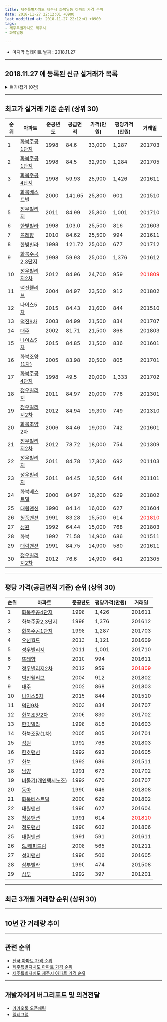 ```yaml
---
title: 제주특별자치도 제주시 화북일동 아파트 가격 순위
date: 2018-11-27 22:12:01 +0900
last_modified_at: 2018-11-27 22:12:01 +0900
tags:
- 제주특별자치도 제주시
- 화북일동

---
```


* 마지막 업데이트 날짜 : 2018.11.27

---

## 2018.11.27 에 등록된 신규 실거래가 목록

<details>
<summary>펴기/접기 (0건)</summary>
<div markdown="1">

|아파트|준공년도|공급면적|가격(만원)|평당가격(만원)|거래일|
|---|---|---|---|---|---|
|없음||||||


</div>
</details>

---

## 최고가 실거래 기준 순위 (상위 30)


|순위|아파트|준공년도|공급면적|가격(만원)|평당가격(만원)|거래일|
|---|---|---|---|---|---|---|
|1|[화북주공1단지](https://search.naver.com/search.naver?query=%EC%A0%9C%EC%A3%BC%ED%8A%B9%EB%B3%84%EC%9E%90%EC%B9%98%EB%8F%84+%EC%A0%9C%EC%A3%BC%EC%8B%9C+%ED%99%94%EB%B6%81%EC%9D%BC%EB%8F%99+%ED%99%94%EB%B6%81%EC%A3%BC%EA%B3%B51%EB%8B%A8%EC%A7%80)|1998|84.6|33,000|1,287|201703|
|2|[화북주공1단지](https://search.naver.com/search.naver?query=%EC%A0%9C%EC%A3%BC%ED%8A%B9%EB%B3%84%EC%9E%90%EC%B9%98%EB%8F%84+%EC%A0%9C%EC%A3%BC%EC%8B%9C+%ED%99%94%EB%B6%81%EC%9D%BC%EB%8F%99+%ED%99%94%EB%B6%81%EC%A3%BC%EA%B3%B51%EB%8B%A8%EC%A7%80)|1998|84.5|32,900|1,284|201705|
|3|[화북주공4단지](https://search.naver.com/search.naver?query=%EC%A0%9C%EC%A3%BC%ED%8A%B9%EB%B3%84%EC%9E%90%EC%B9%98%EB%8F%84+%EC%A0%9C%EC%A3%BC%EC%8B%9C+%ED%99%94%EB%B6%81%EC%9D%BC%EB%8F%99+%ED%99%94%EB%B6%81%EC%A3%BC%EA%B3%B54%EB%8B%A8%EC%A7%80)|1998|59.93|25,900|1,426|201611|
|4|[화북베스트빌](https://search.naver.com/search.naver?query=%EC%A0%9C%EC%A3%BC%ED%8A%B9%EB%B3%84%EC%9E%90%EC%B9%98%EB%8F%84+%EC%A0%9C%EC%A3%BC%EC%8B%9C+%ED%99%94%EB%B6%81%EC%9D%BC%EB%8F%99+%ED%99%94%EB%B6%81%EB%B2%A0%EC%8A%A4%ED%8A%B8%EB%B9%8C)|2000|141.65|25,800|601|201510|
|5|[정우빌리지](https://search.naver.com/search.naver?query=%EC%A0%9C%EC%A3%BC%ED%8A%B9%EB%B3%84%EC%9E%90%EC%B9%98%EB%8F%84+%EC%A0%9C%EC%A3%BC%EC%8B%9C+%ED%99%94%EB%B6%81%EC%9D%BC%EB%8F%99+%EC%A0%95%EC%9A%B0%EB%B9%8C%EB%A6%AC%EC%A7%80)|2011|84.99|25,800|1,001|201710|
|6|[한빛빌라](https://search.naver.com/search.naver?query=%EC%A0%9C%EC%A3%BC%ED%8A%B9%EB%B3%84%EC%9E%90%EC%B9%98%EB%8F%84+%EC%A0%9C%EC%A3%BC%EC%8B%9C+%ED%99%94%EB%B6%81%EC%9D%BC%EB%8F%99+%ED%95%9C%EB%B9%9B%EB%B9%8C%EB%9D%BC)|1998|103.0|25,500|816|201603|
|7|[뜨레향](https://search.naver.com/search.naver?query=%EC%A0%9C%EC%A3%BC%ED%8A%B9%EB%B3%84%EC%9E%90%EC%B9%98%EB%8F%84+%EC%A0%9C%EC%A3%BC%EC%8B%9C+%ED%99%94%EB%B6%81%EC%9D%BC%EB%8F%99+%EB%9C%A8%EB%A0%88%ED%96%A5)|2010|84.62|25,500|994|201611|
|8|[한빛빌라](https://search.naver.com/search.naver?query=%EC%A0%9C%EC%A3%BC%ED%8A%B9%EB%B3%84%EC%9E%90%EC%B9%98%EB%8F%84+%EC%A0%9C%EC%A3%BC%EC%8B%9C+%ED%99%94%EB%B6%81%EC%9D%BC%EB%8F%99+%ED%95%9C%EB%B9%9B%EB%B9%8C%EB%9D%BC)|1998|121.72|25,000|677|201712|
|9|[화북주공2,3단지](https://search.naver.com/search.naver?query=%EC%A0%9C%EC%A3%BC%ED%8A%B9%EB%B3%84%EC%9E%90%EC%B9%98%EB%8F%84+%EC%A0%9C%EC%A3%BC%EC%8B%9C+%ED%99%94%EB%B6%81%EC%9D%BC%EB%8F%99+%ED%99%94%EB%B6%81%EC%A3%BC%EA%B3%B52%2C3%EB%8B%A8%EC%A7%80)|1998|59.93|25,000|1,376|201612|
|10|[정우빌리지2차](https://search.naver.com/search.naver?query=%EC%A0%9C%EC%A3%BC%ED%8A%B9%EB%B3%84%EC%9E%90%EC%B9%98%EB%8F%84+%EC%A0%9C%EC%A3%BC%EC%8B%9C+%ED%99%94%EB%B6%81%EC%9D%BC%EB%8F%99+%EC%A0%95%EC%9A%B0%EB%B9%8C%EB%A6%AC%EC%A7%802%EC%B0%A8)|2012|84.96|24,700|959|<span style="color:red">201809</span>|
|11|[덕진웰리브](https://search.naver.com/search.naver?query=%EC%A0%9C%EC%A3%BC%ED%8A%B9%EB%B3%84%EC%9E%90%EC%B9%98%EB%8F%84+%EC%A0%9C%EC%A3%BC%EC%8B%9C+%ED%99%94%EB%B6%81%EC%9D%BC%EB%8F%99+%EB%8D%95%EC%A7%84%EC%9B%B0%EB%A6%AC%EB%B8%8C)|2004|84.97|23,500|912|201802|
|12|[나이스5차](https://search.naver.com/search.naver?query=%EC%A0%9C%EC%A3%BC%ED%8A%B9%EB%B3%84%EC%9E%90%EC%B9%98%EB%8F%84+%EC%A0%9C%EC%A3%BC%EC%8B%9C+%ED%99%94%EB%B6%81%EC%9D%BC%EB%8F%99+%EB%82%98%EC%9D%B4%EC%8A%A45%EC%B0%A8)|2015|84.43|21,600|844|201510|
|13|[덕진9차](https://search.naver.com/search.naver?query=%EC%A0%9C%EC%A3%BC%ED%8A%B9%EB%B3%84%EC%9E%90%EC%B9%98%EB%8F%84+%EC%A0%9C%EC%A3%BC%EC%8B%9C+%ED%99%94%EB%B6%81%EC%9D%BC%EB%8F%99+%EB%8D%95%EC%A7%849%EC%B0%A8)|2003|84.99|21,500|834|201707|
|14|[대주](https://search.naver.com/search.naver?query=%EC%A0%9C%EC%A3%BC%ED%8A%B9%EB%B3%84%EC%9E%90%EC%B9%98%EB%8F%84+%EC%A0%9C%EC%A3%BC%EC%8B%9C+%ED%99%94%EB%B6%81%EC%9D%BC%EB%8F%99+%EB%8C%80%EC%A3%BC)|2002|81.71|21,500|868|201803|
|15|[나이스5차](https://search.naver.com/search.naver?query=%EC%A0%9C%EC%A3%BC%ED%8A%B9%EB%B3%84%EC%9E%90%EC%B9%98%EB%8F%84+%EC%A0%9C%EC%A3%BC%EC%8B%9C+%ED%99%94%EB%B6%81%EC%9D%BC%EB%8F%99+%EB%82%98%EC%9D%B4%EC%8A%A45%EC%B0%A8)|2015|84.85|21,500|836|201601|
|16|[화북조양(1차)](https://search.naver.com/search.naver?query=%EC%A0%9C%EC%A3%BC%ED%8A%B9%EB%B3%84%EC%9E%90%EC%B9%98%EB%8F%84+%EC%A0%9C%EC%A3%BC%EC%8B%9C+%ED%99%94%EB%B6%81%EC%9D%BC%EB%8F%99+%ED%99%94%EB%B6%81%EC%A1%B0%EC%96%91%281%EC%B0%A8%29)|2005|83.98|20,500|805|201701|
|17|[화북주공4단지](https://search.naver.com/search.naver?query=%EC%A0%9C%EC%A3%BC%ED%8A%B9%EB%B3%84%EC%9E%90%EC%B9%98%EB%8F%84+%EC%A0%9C%EC%A3%BC%EC%8B%9C+%ED%99%94%EB%B6%81%EC%9D%BC%EB%8F%99+%ED%99%94%EB%B6%81%EC%A3%BC%EA%B3%B54%EB%8B%A8%EC%A7%80)|1998|49.5|20,000|1,333|201702|
|18|[정우빌리지](https://search.naver.com/search.naver?query=%EC%A0%9C%EC%A3%BC%ED%8A%B9%EB%B3%84%EC%9E%90%EC%B9%98%EB%8F%84+%EC%A0%9C%EC%A3%BC%EC%8B%9C+%ED%99%94%EB%B6%81%EC%9D%BC%EB%8F%99+%EC%A0%95%EC%9A%B0%EB%B9%8C%EB%A6%AC%EC%A7%80)|2011|84.97|20,000|776|201301|
|19|[정우빌리지2차](https://search.naver.com/search.naver?query=%EC%A0%9C%EC%A3%BC%ED%8A%B9%EB%B3%84%EC%9E%90%EC%B9%98%EB%8F%84+%EC%A0%9C%EC%A3%BC%EC%8B%9C+%ED%99%94%EB%B6%81%EC%9D%BC%EB%8F%99+%EC%A0%95%EC%9A%B0%EB%B9%8C%EB%A6%AC%EC%A7%802%EC%B0%A8)|2012|84.94|19,300|749|201310|
|20|[화북조양2차](https://search.naver.com/search.naver?query=%EC%A0%9C%EC%A3%BC%ED%8A%B9%EB%B3%84%EC%9E%90%EC%B9%98%EB%8F%84+%EC%A0%9C%EC%A3%BC%EC%8B%9C+%ED%99%94%EB%B6%81%EC%9D%BC%EB%8F%99+%ED%99%94%EB%B6%81%EC%A1%B0%EC%96%912%EC%B0%A8)|2006|84.46|19,000|742|201601|
|21|[정우빌리지2차](https://search.naver.com/search.naver?query=%EC%A0%9C%EC%A3%BC%ED%8A%B9%EB%B3%84%EC%9E%90%EC%B9%98%EB%8F%84+%EC%A0%9C%EC%A3%BC%EC%8B%9C+%ED%99%94%EB%B6%81%EC%9D%BC%EB%8F%99+%EC%A0%95%EC%9A%B0%EB%B9%8C%EB%A6%AC%EC%A7%802%EC%B0%A8)|2012|78.72|18,000|754|201309|
|22|[정우빌리지](https://search.naver.com/search.naver?query=%EC%A0%9C%EC%A3%BC%ED%8A%B9%EB%B3%84%EC%9E%90%EC%B9%98%EB%8F%84+%EC%A0%9C%EC%A3%BC%EC%8B%9C+%ED%99%94%EB%B6%81%EC%9D%BC%EB%8F%99+%EC%A0%95%EC%9A%B0%EB%B9%8C%EB%A6%AC%EC%A7%80)|2011|84.78|17,800|692|201103|
|23|[정우빌리지](https://search.naver.com/search.naver?query=%EC%A0%9C%EC%A3%BC%ED%8A%B9%EB%B3%84%EC%9E%90%EC%B9%98%EB%8F%84+%EC%A0%9C%EC%A3%BC%EC%8B%9C+%ED%99%94%EB%B6%81%EC%9D%BC%EB%8F%99+%EC%A0%95%EC%9A%B0%EB%B9%8C%EB%A6%AC%EC%A7%80)|2011|84.45|16,500|644|201101|
|24|[화북베스트빌](https://search.naver.com/search.naver?query=%EC%A0%9C%EC%A3%BC%ED%8A%B9%EB%B3%84%EC%9E%90%EC%B9%98%EB%8F%84+%EC%A0%9C%EC%A3%BC%EC%8B%9C+%ED%99%94%EB%B6%81%EC%9D%BC%EB%8F%99+%ED%99%94%EB%B6%81%EB%B2%A0%EC%8A%A4%ED%8A%B8%EB%B9%8C)|2000|84.97|16,200|629|201802|
|25|[대원맨션](https://search.naver.com/search.naver?query=%EC%A0%9C%EC%A3%BC%ED%8A%B9%EB%B3%84%EC%9E%90%EC%B9%98%EB%8F%84+%EC%A0%9C%EC%A3%BC%EC%8B%9C+%ED%99%94%EB%B6%81%EC%9D%BC%EB%8F%99+%EB%8C%80%EC%9B%90%EB%A7%A8%EC%85%98)|1990|84.14|16,000|627|201604|
|26|[청풍맨션](https://search.naver.com/search.naver?query=%EC%A0%9C%EC%A3%BC%ED%8A%B9%EB%B3%84%EC%9E%90%EC%B9%98%EB%8F%84+%EC%A0%9C%EC%A3%BC%EC%8B%9C+%ED%99%94%EB%B6%81%EC%9D%BC%EB%8F%99+%EC%B2%AD%ED%92%8D%EB%A7%A8%EC%85%98)|1991|83.28|15,500|614|<span style="color:red">201810</span>|
|27|[성원](https://search.naver.com/search.naver?query=%EC%A0%9C%EC%A3%BC%ED%8A%B9%EB%B3%84%EC%9E%90%EC%B9%98%EB%8F%84+%EC%A0%9C%EC%A3%BC%EC%8B%9C+%ED%99%94%EB%B6%81%EC%9D%BC%EB%8F%99+%EC%84%B1%EC%9B%90)|1992|64.44|15,000|768|201803|
|28|[화북](https://search.naver.com/search.naver?query=%EC%A0%9C%EC%A3%BC%ED%8A%B9%EB%B3%84%EC%9E%90%EC%B9%98%EB%8F%84+%EC%A0%9C%EC%A3%BC%EC%8B%9C+%ED%99%94%EB%B6%81%EC%9D%BC%EB%8F%99+%ED%99%94%EB%B6%81)|1992|71.58|14,900|686|201511|
|29|[대림맨션](https://search.naver.com/search.naver?query=%EC%A0%9C%EC%A3%BC%ED%8A%B9%EB%B3%84%EC%9E%90%EC%B9%98%EB%8F%84+%EC%A0%9C%EC%A3%BC%EC%8B%9C+%ED%99%94%EB%B6%81%EC%9D%BC%EB%8F%99+%EB%8C%80%EB%A6%BC%EB%A7%A8%EC%85%98)|1991|84.75|14,900|580|201611|
|30|[정우빌리지2차](https://search.naver.com/search.naver?query=%EC%A0%9C%EC%A3%BC%ED%8A%B9%EB%B3%84%EC%9E%90%EC%B9%98%EB%8F%84+%EC%A0%9C%EC%A3%BC%EC%8B%9C+%ED%99%94%EB%B6%81%EC%9D%BC%EB%8F%99+%EC%A0%95%EC%9A%B0%EB%B9%8C%EB%A6%AC%EC%A7%802%EC%B0%A8)|2012|76.6|14,900|641|201305|


---

## 평당 가격(공급면적 기준) 순위 (상위 30)


|순위|아파트|준공년도|평당가격(만원)|거래일|
|---|---|---|---|---|
|1|[화북주공4단지](https://search.naver.com/search.naver?query=%EC%A0%9C%EC%A3%BC%ED%8A%B9%EB%B3%84%EC%9E%90%EC%B9%98%EB%8F%84+%EC%A0%9C%EC%A3%BC%EC%8B%9C+%ED%99%94%EB%B6%81%EC%9D%BC%EB%8F%99+%ED%99%94%EB%B6%81%EC%A3%BC%EA%B3%B54%EB%8B%A8%EC%A7%80)|1998|1,426|201611|
|2|[화북주공2,3단지](https://search.naver.com/search.naver?query=%EC%A0%9C%EC%A3%BC%ED%8A%B9%EB%B3%84%EC%9E%90%EC%B9%98%EB%8F%84+%EC%A0%9C%EC%A3%BC%EC%8B%9C+%ED%99%94%EB%B6%81%EC%9D%BC%EB%8F%99+%ED%99%94%EB%B6%81%EC%A3%BC%EA%B3%B52%2C3%EB%8B%A8%EC%A7%80)|1998|1,376|201612|
|3|[화북주공1단지](https://search.naver.com/search.naver?query=%EC%A0%9C%EC%A3%BC%ED%8A%B9%EB%B3%84%EC%9E%90%EC%B9%98%EB%8F%84+%EC%A0%9C%EC%A3%BC%EC%8B%9C+%ED%99%94%EB%B6%81%EC%9D%BC%EB%8F%99+%ED%99%94%EB%B6%81%EC%A3%BC%EA%B3%B51%EB%8B%A8%EC%A7%80)|1998|1,287|201703|
|4|[오션월드](https://search.naver.com/search.naver?query=%EC%A0%9C%EC%A3%BC%ED%8A%B9%EB%B3%84%EC%9E%90%EC%B9%98%EB%8F%84+%EC%A0%9C%EC%A3%BC%EC%8B%9C+%ED%99%94%EB%B6%81%EC%9D%BC%EB%8F%99+%EC%98%A4%EC%85%98%EC%9B%94%EB%93%9C)|2013|1,121|201609|
|5|[정우빌리지](https://search.naver.com/search.naver?query=%EC%A0%9C%EC%A3%BC%ED%8A%B9%EB%B3%84%EC%9E%90%EC%B9%98%EB%8F%84+%EC%A0%9C%EC%A3%BC%EC%8B%9C+%ED%99%94%EB%B6%81%EC%9D%BC%EB%8F%99+%EC%A0%95%EC%9A%B0%EB%B9%8C%EB%A6%AC%EC%A7%80)|2011|1,001|201710|
|6|[뜨레향](https://search.naver.com/search.naver?query=%EC%A0%9C%EC%A3%BC%ED%8A%B9%EB%B3%84%EC%9E%90%EC%B9%98%EB%8F%84+%EC%A0%9C%EC%A3%BC%EC%8B%9C+%ED%99%94%EB%B6%81%EC%9D%BC%EB%8F%99+%EB%9C%A8%EB%A0%88%ED%96%A5)|2010|994|201611|
|7|[정우빌리지2차](https://search.naver.com/search.naver?query=%EC%A0%9C%EC%A3%BC%ED%8A%B9%EB%B3%84%EC%9E%90%EC%B9%98%EB%8F%84+%EC%A0%9C%EC%A3%BC%EC%8B%9C+%ED%99%94%EB%B6%81%EC%9D%BC%EB%8F%99+%EC%A0%95%EC%9A%B0%EB%B9%8C%EB%A6%AC%EC%A7%802%EC%B0%A8)|2012|959|<span style="color:red">201809</span>|
|8|[덕진웰리브](https://search.naver.com/search.naver?query=%EC%A0%9C%EC%A3%BC%ED%8A%B9%EB%B3%84%EC%9E%90%EC%B9%98%EB%8F%84+%EC%A0%9C%EC%A3%BC%EC%8B%9C+%ED%99%94%EB%B6%81%EC%9D%BC%EB%8F%99+%EB%8D%95%EC%A7%84%EC%9B%B0%EB%A6%AC%EB%B8%8C)|2004|912|201802|
|9|[대주](https://search.naver.com/search.naver?query=%EC%A0%9C%EC%A3%BC%ED%8A%B9%EB%B3%84%EC%9E%90%EC%B9%98%EB%8F%84+%EC%A0%9C%EC%A3%BC%EC%8B%9C+%ED%99%94%EB%B6%81%EC%9D%BC%EB%8F%99+%EB%8C%80%EC%A3%BC)|2002|868|201803|
|10|[나이스5차](https://search.naver.com/search.naver?query=%EC%A0%9C%EC%A3%BC%ED%8A%B9%EB%B3%84%EC%9E%90%EC%B9%98%EB%8F%84+%EC%A0%9C%EC%A3%BC%EC%8B%9C+%ED%99%94%EB%B6%81%EC%9D%BC%EB%8F%99+%EB%82%98%EC%9D%B4%EC%8A%A45%EC%B0%A8)|2015|844|201510|
|11|[덕진9차](https://search.naver.com/search.naver?query=%EC%A0%9C%EC%A3%BC%ED%8A%B9%EB%B3%84%EC%9E%90%EC%B9%98%EB%8F%84+%EC%A0%9C%EC%A3%BC%EC%8B%9C+%ED%99%94%EB%B6%81%EC%9D%BC%EB%8F%99+%EB%8D%95%EC%A7%849%EC%B0%A8)|2003|834|201707|
|12|[화북조양2차](https://search.naver.com/search.naver?query=%EC%A0%9C%EC%A3%BC%ED%8A%B9%EB%B3%84%EC%9E%90%EC%B9%98%EB%8F%84+%EC%A0%9C%EC%A3%BC%EC%8B%9C+%ED%99%94%EB%B6%81%EC%9D%BC%EB%8F%99+%ED%99%94%EB%B6%81%EC%A1%B0%EC%96%912%EC%B0%A8)|2006|830|201702|
|13|[한빛빌라](https://search.naver.com/search.naver?query=%EC%A0%9C%EC%A3%BC%ED%8A%B9%EB%B3%84%EC%9E%90%EC%B9%98%EB%8F%84+%EC%A0%9C%EC%A3%BC%EC%8B%9C+%ED%99%94%EB%B6%81%EC%9D%BC%EB%8F%99+%ED%95%9C%EB%B9%9B%EB%B9%8C%EB%9D%BC)|1998|816|201603|
|14|[화북조양(1차)](https://search.naver.com/search.naver?query=%EC%A0%9C%EC%A3%BC%ED%8A%B9%EB%B3%84%EC%9E%90%EC%B9%98%EB%8F%84+%EC%A0%9C%EC%A3%BC%EC%8B%9C+%ED%99%94%EB%B6%81%EC%9D%BC%EB%8F%99+%ED%99%94%EB%B6%81%EC%A1%B0%EC%96%91%281%EC%B0%A8%29)|2005|805|201701|
|15|[성원](https://search.naver.com/search.naver?query=%EC%A0%9C%EC%A3%BC%ED%8A%B9%EB%B3%84%EC%9E%90%EC%B9%98%EB%8F%84+%EC%A0%9C%EC%A3%BC%EC%8B%9C+%ED%99%94%EB%B6%81%EC%9D%BC%EB%8F%99+%EC%84%B1%EC%9B%90)|1992|768|201803|
|16|[한호맨션](https://search.naver.com/search.naver?query=%EC%A0%9C%EC%A3%BC%ED%8A%B9%EB%B3%84%EC%9E%90%EC%B9%98%EB%8F%84+%EC%A0%9C%EC%A3%BC%EC%8B%9C+%ED%99%94%EB%B6%81%EC%9D%BC%EB%8F%99+%ED%95%9C%ED%98%B8%EB%A7%A8%EC%85%98)|1992|693|201605|
|17|[화북](https://search.naver.com/search.naver?query=%EC%A0%9C%EC%A3%BC%ED%8A%B9%EB%B3%84%EC%9E%90%EC%B9%98%EB%8F%84+%EC%A0%9C%EC%A3%BC%EC%8B%9C+%ED%99%94%EB%B6%81%EC%9D%BC%EB%8F%99+%ED%99%94%EB%B6%81)|1992|686|201511|
|18|[남양](https://search.naver.com/search.naver?query=%EC%A0%9C%EC%A3%BC%ED%8A%B9%EB%B3%84%EC%9E%90%EC%B9%98%EB%8F%84+%EC%A0%9C%EC%A3%BC%EC%8B%9C+%ED%99%94%EB%B6%81%EC%9D%BC%EB%8F%99+%EB%82%A8%EC%96%91)|1991|673|201702|
|19|[비둘기(개인택시노조)](https://search.naver.com/search.naver?query=%EC%A0%9C%EC%A3%BC%ED%8A%B9%EB%B3%84%EC%9E%90%EC%B9%98%EB%8F%84+%EC%A0%9C%EC%A3%BC%EC%8B%9C+%ED%99%94%EB%B6%81%EC%9D%BC%EB%8F%99+%EB%B9%84%EB%91%98%EA%B8%B0%28%EA%B0%9C%EC%9D%B8%ED%83%9D%EC%8B%9C%EB%85%B8%EC%A1%B0%29)|1992|670|201707|
|20|[동아](https://search.naver.com/search.naver?query=%EC%A0%9C%EC%A3%BC%ED%8A%B9%EB%B3%84%EC%9E%90%EC%B9%98%EB%8F%84+%EC%A0%9C%EC%A3%BC%EC%8B%9C+%ED%99%94%EB%B6%81%EC%9D%BC%EB%8F%99+%EB%8F%99%EC%95%84)|1990|646|201808|
|21|[화북베스트빌](https://search.naver.com/search.naver?query=%EC%A0%9C%EC%A3%BC%ED%8A%B9%EB%B3%84%EC%9E%90%EC%B9%98%EB%8F%84+%EC%A0%9C%EC%A3%BC%EC%8B%9C+%ED%99%94%EB%B6%81%EC%9D%BC%EB%8F%99+%ED%99%94%EB%B6%81%EB%B2%A0%EC%8A%A4%ED%8A%B8%EB%B9%8C)|2000|629|201802|
|22|[대원맨션](https://search.naver.com/search.naver?query=%EC%A0%9C%EC%A3%BC%ED%8A%B9%EB%B3%84%EC%9E%90%EC%B9%98%EB%8F%84+%EC%A0%9C%EC%A3%BC%EC%8B%9C+%ED%99%94%EB%B6%81%EC%9D%BC%EB%8F%99+%EB%8C%80%EC%9B%90%EB%A7%A8%EC%85%98)|1990|627|201604|
|23|[청풍맨션](https://search.naver.com/search.naver?query=%EC%A0%9C%EC%A3%BC%ED%8A%B9%EB%B3%84%EC%9E%90%EC%B9%98%EB%8F%84+%EC%A0%9C%EC%A3%BC%EC%8B%9C+%ED%99%94%EB%B6%81%EC%9D%BC%EB%8F%99+%EC%B2%AD%ED%92%8D%EB%A7%A8%EC%85%98)|1991|614|<span style="color:red">201810</span>|
|24|[청도맨션](https://search.naver.com/search.naver?query=%EC%A0%9C%EC%A3%BC%ED%8A%B9%EB%B3%84%EC%9E%90%EC%B9%98%EB%8F%84+%EC%A0%9C%EC%A3%BC%EC%8B%9C+%ED%99%94%EB%B6%81%EC%9D%BC%EB%8F%99+%EC%B2%AD%EB%8F%84%EB%A7%A8%EC%85%98)|1990|602|201806|
|25|[대림맨션](https://search.naver.com/search.naver?query=%EC%A0%9C%EC%A3%BC%ED%8A%B9%EB%B3%84%EC%9E%90%EC%B9%98%EB%8F%84+%EC%A0%9C%EC%A3%BC%EC%8B%9C+%ED%99%94%EB%B6%81%EC%9D%BC%EB%8F%99+%EB%8C%80%EB%A6%BC%EB%A7%A8%EC%85%98)|1991|591|201611|
|26|[SJ해피드림](https://search.naver.com/search.naver?query=%EC%A0%9C%EC%A3%BC%ED%8A%B9%EB%B3%84%EC%9E%90%EC%B9%98%EB%8F%84+%EC%A0%9C%EC%A3%BC%EC%8B%9C+%ED%99%94%EB%B6%81%EC%9D%BC%EB%8F%99+SJ%ED%95%B4%ED%94%BC%EB%93%9C%EB%A6%BC)|2008|565|201211|
|27|[성미맨션](https://search.naver.com/search.naver?query=%EC%A0%9C%EC%A3%BC%ED%8A%B9%EB%B3%84%EC%9E%90%EC%B9%98%EB%8F%84+%EC%A0%9C%EC%A3%BC%EC%8B%9C+%ED%99%94%EB%B6%81%EC%9D%BC%EB%8F%99+%EC%84%B1%EB%AF%B8%EB%A7%A8%EC%85%98)|1990|506|201605|
|28|[삼부빌라](https://search.naver.com/search.naver?query=%EC%A0%9C%EC%A3%BC%ED%8A%B9%EB%B3%84%EC%9E%90%EC%B9%98%EB%8F%84+%EC%A0%9C%EC%A3%BC%EC%8B%9C+%ED%99%94%EB%B6%81%EC%9D%BC%EB%8F%99+%EC%82%BC%EB%B6%80%EB%B9%8C%EB%9D%BC)|1990|474|201508|
|29|[삼부](https://search.naver.com/search.naver?query=%EC%A0%9C%EC%A3%BC%ED%8A%B9%EB%B3%84%EC%9E%90%EC%B9%98%EB%8F%84+%EC%A0%9C%EC%A3%BC%EC%8B%9C+%ED%99%94%EB%B6%81%EC%9D%BC%EB%8F%99+%EC%82%BC%EB%B6%80)|1992|397|201201|


---

## 최근 3개월 거래량 순위 (상위 30)


<div style="width:100%;">
    <canvas id="deal_count_ranking" height="91"></canvas>
</div>


<script>
new Chart(document.getElementById("deal_count_ranking"), {
    type: 'horizontalBar',
    data: {
        labels: ['화북주공4단지', '화북주공2,3단지', '화북주공1단지', '청도맨션', '청풍맨션', '덕진웰리브', '정우빌리지2차'],
        datasets: [{
            label: '실거래 수',
            data: [10, 7, 3, 1, 1, 1, 1],
            borderColor: "rgba(255, 0, 128, 1)",
            backgroundColor: "rgba(255, 0, 128, 0.5)",
            fill: false,
        }]
    },
    options: {
        responsive: true,
        title: {
            display: true,
            text: '최근 3개월 거래량 순위'
        },
        tooltips: {
            mode: 'index',
            intersect: false,
            callbacks: {
                title: function(tooltipItems, data) {
                    return "실거래 수:";
                },
                label: function(tooltipItem, data) {
                    return data.labels[tooltipItem.index] + ": " + tooltipItem.xLabel;
                }
            }
        },
        hover: {
            mode: 'nearest',
            intersect: true
        },
        scales: {
            xAxes: [{
                display: true,
                scaleLabel: {
                    display: true,
                    labelString: '실거래 수'
                },
                ticks: {
                    suggestedMin: 0,
                }
            }],
            yAxes: [{
                display: true,
                ticks: {
                    autoSkip: false,
                    callback: function(value, index, values) {
                        if (value.length > 10)
                            return value.substr(0, 8) + "...";
                        else
                            return value;
                    }
                },
                scaleLabel: {
                    display: false,
                }
            }]
        }
    }
});

</script>


---

## 10년 간 거래량 추이


<div style="width:100%;">
    <canvas id="deal_progress" height="300"></canvas>
</div>

<script>
new Chart(document.getElementById("deal_progress"), {
    type: 'line',
    data: {
        labels: ['200811','200812','200901','200902','200903','200904','200905','200906','200907','200908','200909','200910','200911','200912','201001','201002','201003','201004','201005','201006','201007','201008','201009','201010','201011','201012','201101','201102','201103','201104','201105','201106','201107','201108','201109','201110','201111','201112','201201','201202','201203','201204','201205','201206','201207','201208','201209','201210','201211','201212','201301','201302','201303','201304','201305','201306','201307','201308','201309','201310','201311','201312','201401','201402','201403','201404','201405','201406','201407','201408','201409','201410','201411','201412','201501','201502','201503','201504','201505','201506','201507','201508','201509','201510','201511','201512','201601','201602','201603','201604','201605','201606','201607','201608','201609','201610','201611','201612','201701','201702','201703','201704','201705','201706','201707','201708','201709','201710','201711','201712','201801','201802','201803','201804','201805','201806','201807','201808','201809','201810','201811'],
        datasets: [{
            label: '실거래 수',
            pointRadius: 1,
            data: [12, 15, 27, 16, 7, 10, 4, 4, 6, 8, 14, 10, 9, 11, 32, 14, 7, 8, 9, 8, 5, 5, 9, 11, 14, 22, 29, 9, 15, 7, 6, 4, 5, 10, 7, 13, 15, 21, 9, 7, 9, 6, 7, 4, 4, 5, 10, 10, 18, 18, 14, 10, 8, 7, 11, 12, 3, 9, 12, 37, 21, 17, 17, 9, 15, 11, 7, 8, 12, 27, 29, 22, 17, 22, 11, 8, 13, 10, 2, 12, 9, 3, 4, 10, 9, 19, 12, 10, 7, 8, 9, 3, 5, 4, 7, 12, 12, 11, 8, 8, 6, 4, 2, 7, 6, 4, 7, 11, 5, 13, 5, 5, 13, 10, 5, 6, 7, 5, 9, 10, 5],
            borderColor: "rgba(255, 201, 14, 1)",
            backgroundColor: "rgba(255, 201, 14, 0.5)",
            fill: true,
        }]
    },
    options: {
        responsive: true,
        title: {
            display: true,
            text: '10년간 거래량 추이'
        },
        tooltips: {
            mode: 'index',
            intersect: false,
        },
        hover: {
            mode: 'nearest',
            intersect: true
        },
        scales: {
            xAxes: [{
                display: true,
                scaleLabel: {
                    display: true,
                    labelString: '년/월'
                }
            }],
            yAxes: [{
                display: true,
                ticks: {
                    suggestedMin: 0,
                },
                scaleLabel: {
                    display: true,
                    labelString: '실거래 수'
                }
            }]
        }
    }
});

</script>


---

## 관련 순위

- [전국 아파트 가격 순위](https://inasie.github.io/apt-ranking/전국)
- [제주특별자치도 아파트 가격 순위](https://inasie.github.io/apt-ranking/제주특별자치도)
- [제주특별자치도 제주시 아파트 가격 순위](https://inasie.github.io/apt-ranking/제주특별자치도-제주시)


---

## 개발자에게 버그리포트 및 의견전달

- [카카오톡 오픈채팅](https://open.kakao.com/o/gLJUAP4)
- [텔레그램](https://t.me/inasie)


